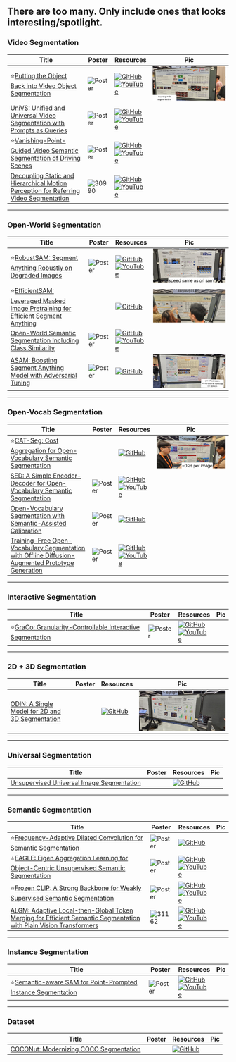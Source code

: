 ## There are too many. Only include ones that looks interesting/spotlight. 

### Video Segmentation
|Title|Poster|Resources|Pic|
|------|------|------|------|
| ⭐[Putting the Object Back into Video Object Segmentation ](https://openaccess.thecvf.com/content/CVPR2024/html/Cheng_Putting_the_Object_Back_into_Video_Object_Segmentation_CVPR_2024_paper.html)|![Poster](https://cvpr.thecvf.com/media/PosterPDFs/CVPR%202024/31438.png?t=1717298944.8735409) | [![GitHub](https://img.shields.io/github/stars/hkchengrex/Cutie?style=social)](https://github.com/hkchengrex/Cutie)<br> [![YouTube](https://img.shields.io/badge/YouTube-%23FF0000.svg?style=for-the-badge&logo=YouTube&logoColor=white)](https://www.youtube.com/watch?v=zA5wNUTf7hY)| ![Pic](https://github.com/HeChengHui/CVPR2024/blob/main/Papers/Topics/Segmentation/assets/WhatsApp%20Image%202024-07-03%20at%2017.15.27.jpeg)
| [UniVS: Unified and Universal Video Segmentation with Prompts as Queries ](https://openaccess.thecvf.com/content/CVPR2024/html/Li_UniVS_Unified_and_Universal_Video_Segmentation_with_Prompts_as_Queries_CVPR_2024_paper.html)|![Poster](https://github.com/HeChengHui/CVPR2024/blob/main/Papers/Topics/Segmentation/assets/31859.png) | [![GitHub](https://img.shields.io/github/stars/MinghanLi/UniVS?style=social)](https://github.com/MinghanLi/UniVS)<br> [![YouTube](https://img.shields.io/badge/YouTube-%23FF0000.svg?style=for-the-badge&logo=YouTube&logoColor=white)](https://www.youtube.com/watch?v=Je8BrxatgsU)
| ⭐[Vanishing-Point-Guided Video Semantic Segmentation of Driving Scenes ](https://openaccess.thecvf.com/content/CVPR2024/html/Guo_Vanishing-Point-Guided_Video_Semantic_Segmentation_of_Driving_Scenes_CVPR_2024_paper.html)|![Poster](https://cvpr.thecvf.com/media/PosterPDFs/CVPR%202024/29993.png?t=1717296403.025962) | [![GitHub](https://img.shields.io/github/stars/RascalGdd/VPSeg?style=social)](https://github.com/RascalGdd/VPSeg)<br> [![YouTube](https://img.shields.io/badge/YouTube-%23FF0000.svg?style=for-the-badge&logo=YouTube&logoColor=white)](https://www.youtube.com/watch?v=uaE_BTBRduQ)
| [Decoupling Static and Hierarchical Motion Perception for Referring Video Segmentation ](https://openaccess.thecvf.com/content/CVPR2024/html/He_Decoupling_Static_and_Hierarchical_Motion_Perception_for_Referring_Video_Segmentation_CVPR_2024_paper.html)| ![30990](https://github.com/HeChengHui/CVPR2024/assets/84503515/9be03a23-4847-4f01-9b7a-141bf2be1059)| [![GitHub](https://img.shields.io/github/stars/heshuting555/DsHmp?style=social)](https://github.com/heshuting555/DsHmp)<br> [![YouTube](https://img.shields.io/badge/YouTube-%23FF0000.svg?style=for-the-badge&logo=YouTube&logoColor=white)](https://www.youtube.com/watch?v=9dGgOgLr488)

---

### Open-World Segmentation
|Title|Poster|Resources|Pic|
|------|------|------|------|
| ⭐[RobustSAM: Segment Anything Robustly on Degraded Images ](https://openaccess.thecvf.com/content/CVPR2024/html/Chen_RobustSAM_Segment_Anything_Robustly_on_Degraded_Images_CVPR_2024_paper.html)| ![Poster](https://github.com/HeChengHui/CVPR2024/blob/main/Papers/Topics/Segmentation/assets/29230.png) | [![GitHub](https://img.shields.io/github/stars/robustsam/RobustSAM?style=social)](https://github.com/robustsam/RobustSAM)<br> [![YouTube](https://img.shields.io/badge/YouTube-%23FF0000.svg?style=for-the-badge&logo=YouTube&logoColor=white)](https://www.youtube.com/watch?v=Awukqkbs6zM)| ![Pic](https://github.com/HeChengHui/CVPR2024/blob/main/Papers/Topics/Segmentation/assets/WhatsApp%20Image%202024-07-03%20at%2023.47.14.jpeg)
| ⭐[EfficientSAM: Leveraged Masked Image Pretraining for Efficient Segment Anything](https://openaccess.thecvf.com/content/CVPR2024/html/Xiong_EfficientSAM_Leveraged_Masked_Image_Pretraining_for_Efficient_Segment_Anything_CVPR_2024_paper.html) ||[![GitHub](https://img.shields.io/github/stars/yformer/EfficientSAM?style=social)](https://github.com/yformer/EfficientSAM)|![Pic](https://github.com/HeChengHui/CVPR2024/blob/main/Papers/Topics/Segmentation/assets/WhatsApp%20Image%202024-07-05%20at%2016.28.58.jpeg)
| [Open-World Semantic Segmentation Including Class Similarity ](https://openaccess.thecvf.com/content/CVPR2024/html/Sodano_Open-World_Semantic_Segmentation_Including_Class_Similarity_CVPR_2024_paper.html)| ![Poster](https://cvpr.thecvf.com/media/PosterPDFs/CVPR%202024/29608.png?t=1716464601.0709767) | [![GitHub](https://img.shields.io/github/stars/PRBonn/ContMAV?style=social)](https://github.com/PRBonn/ContMAV)<br> [![YouTube](https://img.shields.io/badge/YouTube-%23FF0000.svg?style=for-the-badge&logo=YouTube&logoColor=white)](https://www.youtube.com/watch?v=ei2cbyPQgag)|
| [ASAM: Boosting Segment Anything Model with Adversarial Tuning ](https://openaccess.thecvf.com/content/CVPR2024/html/Li_ASAM_Boosting_Segment_Anything_Model_with_Adversarial_Tuning_CVPR_2024_paper.html)| ![Poster](https://cvpr.thecvf.com/media/PosterPDFs/CVPR%202024/31630.png?t=1717313200.7029068) | [![GitHub](https://img.shields.io/github/stars/luckybird1994/ASAM?style=social)](https://github.com/luckybird1994/ASAM)|![Pic](https://github.com/HeChengHui/CVPR2024/blob/main/Papers/Topics/Segmentation/assets/WhatsApp%20Image%202024-07-03%20at%2023.26.12.jpeg)

---

### Open-Vocab Segmentation
|Title|Poster|Resources|Pic|
|------|------|------|------|
| ⭐[CAT-Seg: Cost Aggregation for Open-Vocabulary Semantic Segmentation ](https://openaccess.thecvf.com/content/CVPR2024/html/Cho_CAT-Seg_Cost_Aggregation_for_Open-Vocabulary_Semantic_Segmentation_CVPR_2024_paper.html)| | [![GitHub](https://img.shields.io/github/stars/KU-CVLAB/CAT-Seg?style=social)](https://github.com/KU-CVLAB/CAT-Seg)| ![Pic](https://github.com/HeChengHui/CVPR2024/blob/main/Papers/Topics/Segmentation/assets/WhatsApp%20Image%202024-07-03%20at%2023.50.35.jpeg)
| [SED: A Simple Encoder-Decoder for Open-Vocabulary Semantic Segmentation ](https://openaccess.thecvf.com/content/CVPR2024/html/Xie_SED_A_Simple_Encoder-Decoder_for_Open-Vocabulary_Semantic_Segmentation_CVPR_2024_paper.html)| ![Poster](https://cvpr.thecvf.com/media/PosterPDFs/CVPR%202024/31675.png?t=1716687368.6970675) | [![GitHub](https://img.shields.io/github/stars/xb534/SED?style=social)](https://github.com/xb534/SED)<br> [![YouTube](https://img.shields.io/badge/YouTube-%23FF0000.svg?style=for-the-badge&logo=YouTube&logoColor=white)](https://www.youtube.com/watch?v=1hfCnjtTtSo)
| [Open-Vocabulary Segmentation with Semantic-Assisted Calibration ](https://openaccess.thecvf.com/content/CVPR2024/html/Liu_Open-Vocabulary_Segmentation_with_Semantic-Assisted_Calibration_CVPR_2024_paper.html)| ![Poster](https://github.com/HeChengHui/CVPR2024/blob/main/Papers/Topics/Segmentation/assets/29834.png) | [![GitHub](https://img.shields.io/github/stars/yongliu20/SCAN?style=social)](https://github.com/yongliu20/SCAN)
| [Training-Free Open-Vocabulary Segmentation with Offline Diffusion-Augmented Prototype Generation ](https://openaccess.thecvf.com/content/CVPR2024/html/Barsellotti_Training-Free_Open-Vocabulary_Segmentation_with_Offline_Diffusion-Augmented_Prototype_Generation_CVPR_2024_paper.html)| ![Poster](https://cvpr.thecvf.com/media/PosterPDFs/CVPR%202024/30941.png?t=1717429631.8403218) | [![GitHub](https://img.shields.io/github/stars/aimagelab/freeda?style=social)](https://github.com/aimagelab/freeda)<br> [![YouTube](https://img.shields.io/badge/YouTube-%23FF0000.svg?style=for-the-badge&logo=YouTube&logoColor=white)](https://www.youtube.com/watch?v=lXpr2DorzQU)

---

### Interactive Segmentation
|Title|Poster|Resources|Pic|
|------|------|------|------|
| ⭐[GraCo: Granularity-Controllable Interactive Segmentation ](https://openaccess.thecvf.com/content/CVPR2024/html/Zhao_GraCo_Granularity-Controllable_Interactive_Segmentation_CVPR_2024_paper.html)| ![Poster](https://cvpr.thecvf.com/media/PosterPDFs/CVPR%202024/31571.png?t=1717420465.3381748) | [![GitHub](https://img.shields.io/github/stars/Zhao-Yian/GraCo?style=social)](https://github.com/Zhao-Yian/GraCo)<br> [![YouTube](https://img.shields.io/badge/YouTube-%23FF0000.svg?style=for-the-badge&logo=YouTube&logoColor=white)](https://www.youtube.com/watch?v=DGCQSLC-prU)

---

### 2D + 3D Segmentation
|Title|Poster|Resources|Pic|
|------|------|------|------|
| [ODIN: A Single Model for 2D and 3D Segmentation ](https://openaccess.thecvf.com/content/CVPR2024/html/Jain_ODIN_A_Single_Model_for_2D_and_3D_Segmentation_CVPR_2024_paper.html)| | [![GitHub](https://img.shields.io/github/stars/ayushjain1144/odin?style=social)](https://github.com/ayushjain1144/odin)|![Pic](https://github.com/HeChengHui/CVPR2024/blob/main/Papers/Topics/Segmentation/assets/WhatsApp%20Image%202024-07-03%20at%2023.02.07.jpeg)

---

### Universal Segmentation
|Title|Poster|Resources|Pic|
|------|------|------|------|
| [Unsupervised Universal Image Segmentation ](https://openaccess.thecvf.com/content/CVPR2024/html/Niu_Unsupervised_Universal_Image_Segmentation_CVPR_2024_paper.html)| |[![GitHub](https://img.shields.io/github/stars/u2seg/U2Seg?style=social)](https://github.com/u2seg/U2Seg)

---

### Semantic Segmentation
|Title|Poster|Resources|Pic|
|------|------|------|------|
| ⭐[Frequency-Adaptive Dilated Convolution for Semantic Segmentation ](https://openaccess.thecvf.com/content/CVPR2024/html/Chen_Frequency-Adaptive_Dilated_Convolution_for_Semantic_Segmentation_CVPR_2024_paper.html)|![Poster](https://cvpr.thecvf.com/media/PosterPDFs/CVPR%202024/30701.png?t=1717170034.0834613) | [![GitHub](https://img.shields.io/github/stars/Linwei-Chen/FADC?style=social)](https://github.com/Linwei-Chen/FADC)
| ⭐[EAGLE: Eigen Aggregation Learning for Object-Centric Unsupervised Semantic Segmentation ](https://openaccess.thecvf.com/content/CVPR2024/html/Kim_EAGLE_Eigen_Aggregation_Learning_for_Object-Centric_Unsupervised_Semantic_Segmentation_CVPR_2024_paper.html)|![Poster](https://cvpr.thecvf.com/media/PosterPDFs/CVPR%202024/30293.png?t=1717421354.7938871) | [![GitHub](https://img.shields.io/github/stars/MICV-yonsei/EAGLE?style=social)](https://github.com/MICV-yonsei/EAGLE)<br> [![YouTube](https://img.shields.io/badge/YouTube-%23FF0000.svg?style=for-the-badge&logo=YouTube&logoColor=white)](https://www.youtube.com/watch?v=0a799IDW4e0)
| ⭐[Frozen CLIP: A Strong Backbone for Weakly Supervised Semantic Segmentation ](https://openaccess.thecvf.com/content/CVPR2024/html/Zhang_Frozen_CLIP_A_Strong_Backbone_for_Weakly_Supervised_Semantic_Segmentation_CVPR_2024_paper.html)| ![Poster](https://cvpr.thecvf.com/media/PosterPDFs/CVPR%202024/30253.png?t=1716781257.513028) | [![GitHub](https://img.shields.io/github/stars/zbf1991/WeCLIP?style=social)](https://github.com/zbf1991/WeCLIP)<br> [![YouTube](https://img.shields.io/badge/YouTube-%23FF0000.svg?style=for-the-badge&logo=YouTube&logoColor=white)](https://www.youtube.com/watch?v=Lh489nTm_M0)
| [ALGM: Adaptive Local-then-Global Token Merging for Efficient Semantic Segmentation with Plain Vision Transformers ](https://openaccess.thecvf.com/content/CVPR2024/html/Norouzi_ALGM_Adaptive_Local-then-Global_Token_Merging_for_Efficient_Semantic_Segmentation_with_CVPR_2024_paper.html)| ![31162](https://github.com/HeChengHui/CVPR2024/assets/84503515/05832c15-8d81-458c-8bd0-39cab2532c82)| [![GitHub](https://img.shields.io/github/stars/tue-mps/algm-segmenter?style=social)](https://github.com/tue-mps/algm-segmenter)<br> [![YouTube](https://img.shields.io/badge/YouTube-%23FF0000.svg?style=for-the-badge&logo=YouTube&logoColor=white)](https://www.youtube.com/watch?v=WYGB58Omfz4)

---

### Instance Segmentation
|Title|Poster|Resources|Pic|
|------|------|------|------|
| ⭐[Semantic-aware SAM for Point-Prompted Instance Segmentation ](https://openaccess.thecvf.com/content/CVPR2024/html/Wei_Semantic-aware_SAM_for_Point-Prompted_Instance_Segmentation_CVPR_2024_paper.html)| ![Poster](https://github.com/HeChengHui/CVPR2024/blob/main/Papers/Topics/Segmentation/assets/29420.png) | [![GitHub](https://img.shields.io/github/stars/zhaoyangwei123/SAPNet?style=social)](https://github.com/zhaoyangwei123/SAPNet)<br> [![YouTube](https://img.shields.io/badge/YouTube-%23FF0000.svg?style=for-the-badge&logo=YouTube&logoColor=white)](https://www.youtube.com/watch?v=42-tJFmT7Ao)

---

### Dataset
|Title|Poster|Resources|Pic|
|------|------|------|------|
| [COCONut: Modernizing COCO Segmentation ](https://openaccess.thecvf.com/content/CVPR2024/html/Deng_COCONut_Modernizing_COCO_Segmentation_CVPR_2024_paper.html)||[![GitHub](https://img.shields.io/github/stars/bytedance/coconut_cvpr2024?style=social)](https://github.com/bytedance/coconut_cvpr2024)
